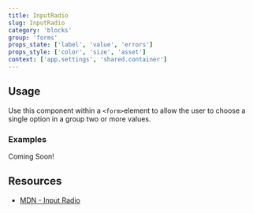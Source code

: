 ```yaml
---
title: InputRadio
slug: InputRadio
category: 'blocks'
group: 'forms'
props_state: ['label', 'value', 'errors']
props_style: ['color', 'size', 'asset']
context: ['app.settings', 'shared.container']
---
```


## Usage

Use this component within a `<form>`element to allow the user to choose a single option in a group two or more values.

### Examples

<p class="feedback bare emoji:default">Coming Soon!</p>

## Resources

- [MDN - Input Radio](https://developer.mozilla.org/en-US/docs/Web/HTML/Element/input/radio)
